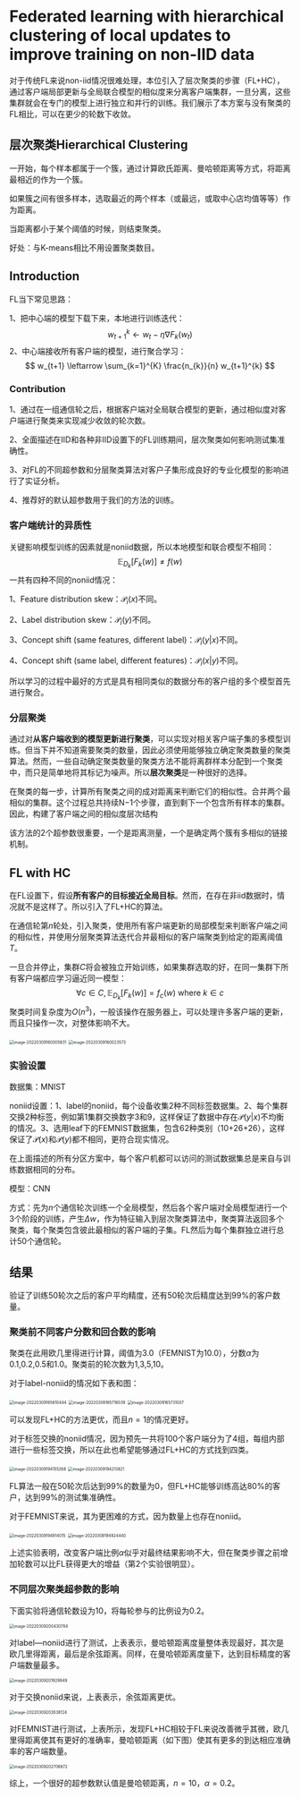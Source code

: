 # Federated learning with hierarchical clustering of local updates to improve training on non-IID data

对于传统FL来说non-iid情况很难处理，本位引入了层次聚类的步骤（FL+HC），通过客户端局部更新与全局联合模型的相似度来分离客户端集群，一旦分离，这些集群就会在专门的模型上进行独立和并行的训练。我们展示了本方案与没有聚类的FL相比，可以在更少的轮数下收敛。

## 层次聚类Hierarchical Clustering



一开始，每个样本都属于一个簇，通过计算欧氏距离、曼哈顿距离等方式，将距离最相近的作为一个簇。

如果簇之间有很多样本，选取最近的两个样本（或最远，或取中心店均值等等）作为距离。

当距离都小于某个阈值的时候，则结束聚类。

好处：与K-means相比不用设置聚类数目。

## Introduction

FL当下常见思路：

1、把中心端的模型下载下来，本地进行训练迭代：
$$
w_{t+1}^{k} \leftarrow w_{t}-\eta \nabla F_{k}\left(w_{t}\right)
$$
2、中心端接收所有客户端的模型，进行聚合学习：
$$
w_{t+1} \leftarrow \sum_{k=1}^{K} \frac{n_{k}}{n} w_{t+1}^{k}
$$

### Contribution

1、通过在一组通信轮之后，根据客户端对全局联合模型的更新，通过相似度对客户端进行聚类来实现减少收敛的轮次数。

2、全面描述在IID和各种非IID设置下的FL训练期间，层次聚类如何影响测试集准确性。

3、对FL的不同超参数和分层聚类算法对客户子集形成良好的专业化模型的影响进行了实证分析。

4、推荐好的默认超参数用于我们的方法的训练。

### 客户端统计的异质性

关键影响模型训练的因素就是noniid数据，所以本地模型和联合模型不相同：
$$
\mathbb{E}_{D_{k}}\left[F_{k}(w)\right] \neq f(w)
$$
一共有四种不同的noniid情况：

1、Feature distribution skew：$\mathcal{P}_i(x)$不同。

2、Label distribution skew：$\mathcal{P}_i(y)$不同。

3、Concept shift (same features, different label)：$\mathcal{P}_i(y|x)$不同。

4、Concept shift (same label, different features)：$\mathcal{P}_i(x|y)$不同。



所以学习的过程中最好的方式是具有相同类似的数据分布的客户组的多个模型首先进行聚合。

### 分层聚类

通过对**从客户端收到的模型更新进行聚类**，可以实现对相关客户端子集的多模型训练。但当下并不知道需要聚类的数量，因此必须使用能够独立确定聚类数量的聚类算法。然而，一些自动确定聚类数量的聚类方法不能将离群样本分配到一个聚类中，而只是简单地将其标记为噪声。所以**层次聚类**是一种很好的选择。

在聚类的每一步，计算所有聚类之间的成对距离来判断它们的相似性。合并两个最相似的集群。这个过程总共持续N−1个步骤，直到剩下一个包含所有样本的集群。因此，构建了客户端之间的相似度层次结构

该方法的2个超参数很重要，一个是距离测量，一个是确定两个簇有多相似的链接机制。

## FL with HC

在FL设置下，假设**所有客户的目标接近全局目标**。然而，在存在非iid数据时，情况就不是这样了。所以引入了FL+HC的算法。

在通信轮第$n$轮处，引入聚类，使用所有客户端更新的局部模型来判断客户端之间的相似性，并使用分层聚类算法迭代合并最相似的客户端聚类到给定的距离阈值$T$。

一旦合并停止，集群$C$将会被独立开始训练，如果集群选取的好，在同一集群下所有客户端都应学习逼近同一模型：
$$
\forall c \in C, \mathbb{E}_{D_{k}}\left[F_{k}(w)\right]=f_{c}(w) \text { where } k \in c
$$
聚类时间复杂度为$O(n^3)$，一般该操作在服务器上，可以处理许多客户端的更新，而且只操作一次，对整体影响不大。

<img src="HFL to improve noniid data/image-20220309160005631.png" alt="image-20220309160005631" style="zoom:50%;" />

<img src="HFL to improve noniid data/image-20220309160023573.png" alt="image-20220309160023573" style="zoom:50%;" />

### 实验设置

数据集：MNIST

noniid设置：1、label的noniid，每个设备收集2种不同标签数据集。2、每个集群交换2种标签，例如第1集群交换数字3和9，这样保证了数据中存在$\mathcal{P}(y|x)$不均衡的情况。3、选用leaf下的FEMNIST数据集，包含62种类别（10+26+26），这样保证了$\mathcal{P}(x)$和$\mathcal{P}(y)$都不相同，更符合现实情况。

在上面描述的所有分区方案中，每个客户机都可以访问的测试数据集总是来自与训练数据相同的分布。

模型：CNN         

方式：先为$n$个通信轮次训练一个全局模型，然后各个客户端对全局模型进行一个3个阶段的训练，产生$\Delta w$，作为特征输入到层次聚类算法中，聚类算法返回多个聚类，每个聚类包含彼此最相似的客户端的子集。FL然后为每个集群独立进行总计50个通信轮。

## 结果

验证了训练50轮次之后的客户平均精度，还有50轮次后精度达到99%的客户数量。

### 聚类前不同客户分数和回合数的影响

聚类在此用欧几里得进行计算，阈值为3.0（FEMNIST为10.0），分数$\alpha$为0.1,0.2,0.5和1.0。聚类前的轮次数为1,3,5,10。

对于label-noniid的情况如下表和图：

<img src="HFL to improve noniid data/image-20220309165610444.png" alt="image-20220309165610444" style="zoom:50%;" />

<img src="HFL to improve noniid data/image-20220309165718039.png" alt="image-20220309165718039" style="zoom:50%;" />

<img src="HFL to improve noniid data/image-20220309165731007.png" alt="image-20220309165731007" style="zoom:50%;" />

可以发现FL+HC的方法更优，而且$n=1$的情况更好。

对于标签交换的noniid情况，因为预先一共将100个客户端分为了4组，每组内部进行一些标签交换，所以在此也希望能够通过FL+HC的方式找到四类。

<img src="HFL to improve noniid data/image-20220309194155268.png" alt="image-20220309194155268" style="zoom:50%;" />

<img src="HFL to improve noniid data/image-20220309194213821.png" alt="image-20220309194213821" style="zoom:50%;" />

FL算法一般在50轮次后达到99%的数量为0，但FL+HC能够训练高达80%的客户，达到99%的测试集准确性。

对于FEMNIST来说，其为更困难的方式，因为数量上也存在noniid。

<img src="HFL to improve noniid data/image-20220309194914015.png" alt="image-20220309194914015" style="zoom:50%;" />

<img src="HFL to improve noniid data/image-20220309194924440.png" alt="image-20220309194924440" style="zoom:50%;" />

上述实验表明，改变客户端比例$\alpha$似乎对最终结果影响不大，但在聚类步骤之前增加轮数可以比FL获得更大的增益（第2个实验很明显）。

### 不同层次聚类超参数的影响

下面实验将通信轮数设为10，将每轮参与的比例设为0.2。

<img src="HFL to improve noniid data/image-20220309200430784.png" alt="image-20220309200430784" style="zoom:50%;" />

对label—noniid进行了测试，上表表示，曼哈顿距离度量整体表现最好，其次是欧几里得距离，最后是余弦距离。同样，在曼哈顿距离度量下，达到目标精度的客户端数量最多。

<img src="HFL to improve noniid data/image-20220309201929949.png" alt="image-20220309201929949" style="zoom:50%;" />

对于交换noniid来说，上表表示，余弦距离更优。

<img src="HFL to improve noniid data/image-20220309202638124.png" alt="image-20220309202638124" style="zoom:50%;" />

对FEMNIST进行测试，上表所示，发现FL+HC相较于FL来说改善微乎其微，欧几里得距离使其有更好的准确率，曼哈顿距离（如下图）使其有更多的到达相应准确率的客户端数量。

<img src="HFL to improve noniid data/image-20220309202706672.png" alt="image-20220309202706672" style="zoom:50%;" />

综上，一个很好的超参数默认值是曼哈顿距离，$n=10$，$\alpha=0.2$。